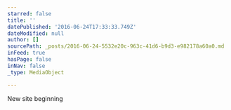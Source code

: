 ```yaml
---
starred: false
title: ''
datePublished: '2016-06-24T17:33:33.749Z'
dateModified: null
author: []
sourcePath: _posts/2016-06-24-5532e20c-963c-41d6-b9d3-e982178a60a0.md
inFeed: true
hasPage: false
inNav: false
_type: MediaObject

---
```

New site beginning